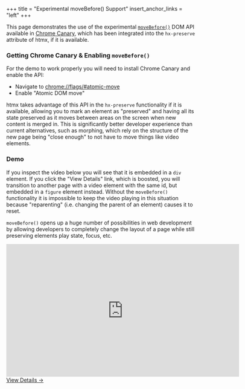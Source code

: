 +++
title = "Experimental moveBefore() Support"
insert_anchor_links = "left"
+++

This page demonstrates the use of the experimental [`moveBefore()`](https://github.com/whatwg/dom/issues/1255) DOM
API available in [Chrome Canary](https://www.google.com/chrome/canary/), which has been integrated into the `hx-preserve`
attribute of htmx, if it is available.

### Getting Chrome Canary & Enabling `moveBefore()`

For the demo to work properly you will need to install Chrome Canary and enable the API:

* Navigate to <chrome://flags/#atomic-move>
* Enable "Atomic DOM move"

htmx takes advantage of this API in the `hx-preserve` functionality if it is available, allowing you to mark an element
as "preserved" and having all its state preserved as it moves between areas on the screen when new content is merged in.
This is significantly better developer experience than current alternatives, such as morphing, which rely on the 
structure of the new page being "close enough" to not have to move things like video elements.

### Demo

If you inspect the video below you will see that it is embedded in a `div` element.  If you click the "View Details" 
link, which is boosted, you will transition to another page with a video element with the same id, but embedded in
a `figure` element instead.  Without the `moveBefore()` functionality it is impossible to keep the video playing in
this situation because "reparenting" (i.e. changing the parent of an element) causes it to reset.

`moveBefore()` opens up a huge number of possibilities in web development by allowing developers to completely change
the layout of a page while still preserving elements play state, focus, etc.  

<div class="center">
  <iframe hx-preserve="true" id="rick-roll" width="617" height="351" src="https://www.youtube.com/embed/dQw4w9WgXcQ" 
          title="Rick Astley - Never Gonna Give You Up (Official Music Video)" frameborder="0" 
          allow="accelerometer; autoplay; clipboard-write; encrypted-media; gyroscope; picture-in-picture; web-share" 
          referrerpolicy="strict-origin-when-cross-origin" allowfullscreen></iframe>
   <div>
   <a hx-boost="true" href="/examples/move-before/details">View Details &rarr;</a>
   </div>
</div>


